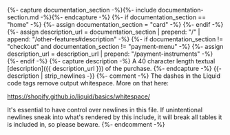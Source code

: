 {%- capture documentation_section -%}{%- include documentation-section.md -%}{%- endcapture -%}
{%- if documentation_section == "home" -%}
    {%- assign documentation_section = "card" -%}
{%- endif -%}
{%- assign description_url = documentation_section | prepend: "/" | append: "/other-features#description" -%}
{%- if documentation_section != "checkout" and documentation_section != "payment-menu" -%}
    {%- assign description_url = description_url | prepend: "/payment-instruments" -%}
{%- endif -%}
{%- capture description -%}
    A 40 character length textual [description]({{ description_url }}) of the purchase.
{%- endcapture -%}
{{- description | strip_newlines -}}
{%- comment -%}
The dashes in the Liquid code tags remove output whitespace. More on that here:

<https://shopify.github.io/liquid/basics/whitespace/>

It's essential to have control over newlines in this file. If unintentional
newlines sneak into what's rendered by this include, it will break all tables
it is included in, so please beware.
{%- endcomment -%}
